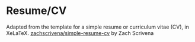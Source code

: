 # Resume/CV

Adapted from the template for a simple resume or curriculum vitae (CV), in XeLaTeX.
[zachscrivena/simple-resume-cv](https://github.com/zachscrivena/simple-resume-cv) by
Zach Scrivena
